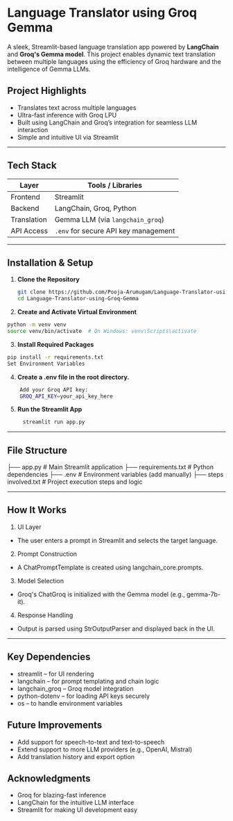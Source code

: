 # Language Translator using Groq Gemma

A sleek, Streamlit-based language translation app powered by **LangChain** and **Groq's Gemma model**. This project enables dynamic text translation between multiple languages using the efficiency of Groq hardware and the intelligence of Gemma LLMs.

## Project Highlights

- Translates text across multiple languages
- Ultra-fast inference with Groq LPU
- Built using LangChain and Groq’s integration for seamless LLM interaction
- Simple and intuitive UI via Streamlit
---

## Tech Stack

| Layer       | Tools / Libraries                             |
|-------------|-----------------------------------------------|
| Frontend    | Streamlit                                     |
| Backend     | LangChain, Groq, Python                       |
| Translation | Gemma LLM (via `langchain_groq`)             |
| API Access  | `.env` for secure API key management          |

---

## Installation & Setup

1. **Clone the Repository**
   ```bash
   git clone https://github.com/Pooja-Arumugam/Language-Translator-using-Groq-Gemma.git
   cd Language-Translator-using-Groq-Gemma
   ```

2. **Create and Activate Virtual Environment**
 ```bash
 python -m venv venv
 source venv/bin/activate  # On Windows: venv\Scripts\activate
 ```
3. **Install Required Packages**
```bash
pip install -r requirements.txt
Set Environment Variables
```
4. **Create a .env file in the root directory.**
 ```bash
     Add your Groq API key:
     GROQ_API_KEY=your_api_key_here
```
 5. **Run the Streamlit App**
```bash
     streamlit run app.py
```
---
## File Structure
├── app.py                  # Main Streamlit application
├── requirements.txt        # Python dependencies
├── .env                    # Environment variables (add manually)
├── steps involved.txt      # Project execution steps and logic

---
## How It Works
1. UI Layer
- The user enters a prompt in Streamlit and selects the target language.

2. Prompt Construction
- A ChatPromptTemplate is created using langchain_core.prompts.

3. Model Selection
- Groq's ChatGroq is initialized with the Gemma model (e.g., gemma-7b-it).

4. Response Handling
- Output is parsed using StrOutputParser and displayed back in the UI.
---
## Key Dependencies
 - streamlit – for UI rendering
 - langchain – for prompt templating and chain logic
 - langchain_groq – Groq model integration
 - python-dotenv – for loading API keys securely
 - os – to handle environment variables

## Future Improvements
 - Add support for speech-to-text and text-to-speech
 - Extend support to more LLM providers (e.g., OpenAI, Mistral)
 - Add translation history and export option

## Acknowledgments
 - Groq for blazing-fast inference
 - LangChain for the intuitive LLM interface
 - Streamlit for making UI development easy
